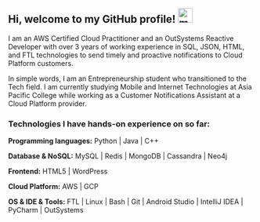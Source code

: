 ## Hi, welcome to my GitHub profile! <img width="30" src="https://emojis.slackmojis.com/emojis/images/1563480763/5999/meow_party.gif?1563480763" alt="meow party" />

I am an AWS Certified Cloud Practitioner and an OutSystems Reactive Developer with over 3 years of working experience in SQL, JSON, HTML, and FTL technologies to send timely and proactive notifications to Cloud Platform customers.

In simple words, I am an Entrepreneurship student who transitioned to the Tech field. I am currently studying Mobile and Internet Technologies at Asia Pacific College while working as a Customer Notifications Assistant at a Cloud Platform provider.


### Technologies I have hands-on experience on so far:

**Programming languages:**
Python | Java | C++

**Database & NoSQL:**
MySQL | Redis | MongoDB | Cassandra | Neo4j

**Frontend:**
HTML5 | WordPress

**Cloud Platform:**
AWS | GCP

**OS & IDE & Tools:**
FTL | Linux | Bash | Git | Android Studio | IntelliJ IDEA | PyCharm | OutSystems


<!--
**zarexalvindaria/zarexalvindaria** is a ✨ _special_ ✨ repository because its `README.md` (this file) appears on your GitHub profile.

Here are some ideas to get you started:



- 🔭 I’m currently working on ...
- 🌱 I’m currently learning ...
- 👯 I’m looking to collaborate on ...
- 🤔 I’m looking for help with ...
- 💬 Ask me about ...
- 📫 How to reach me: ...
- 😄 Pronouns: ...
- ⚡ Fun fact: ...
-->
